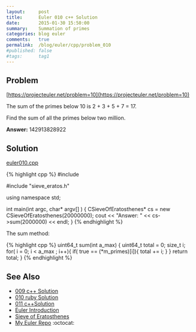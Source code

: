 ```yaml
---
layout:     post
title:      Euler 010 c++ Solution
date:       2015-01-30 15:50:00
summary:    Summation of primes
categories: blog euler
comments:   true
permalink:  /blog/euler/cpp/problem_010
#published: false
#tags:      tag1
---
```


## Problem

[https://projecteuler.net/problem=10](https://projecteuler.net/problem=10)

The sum of the primes below 10 is 2 + 3 + 5 + 7 = 17.

Find the sum of all the primes below two million.

**Answer:** 142913828922

## Solution

[euler010.cpp](https://github.com/tvarley/euler/blob/master/cpp/src/euler010.cpp)

{% highlight cpp %}
#include <iostream>

#include "sieve_eratos.h"

using namespace std;

int main(int argc, char* argv[] )
{
  CSieveOfEratosthenes* cs = new CSieveOfEratosthenes(20000000);
  cout << "Answer: " << cs->sum(2000000) << endl;
}
{% endhighlight %}

The sum method:

{% highlight cpp %}
  uint64_t sum(int a_max)
  {
    uint64_t total = 0;
    size_t i;
    for( i = 0; i < a_max ; i++){
      if( true == (*m_primes)[i]){
        total += i;
      }
    }
    return total;
  }
{% endhighlight %}

## See Also
* [009 c++ Solution]({{site.baseurl}}/blog/euler/cpp/problem_009)
* [010 ruby Solution]({{site.baseurl}}/blog/euler/ruby/problem_010)
* [011 c++Solution]({{site.baseurl}}/blog/euler/cpp/problem_011)
* [Euler Introduction]({{site.baseurl}}/blog/euler/introduction)
* [Sieve of Eratosthenes]({{site.baseurl}}/blog/euler/cpp/sieve_eratosthenes)
* [My Euler Repo](https://github.com/tvarley/euler) :octocat:
